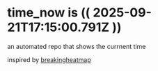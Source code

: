 # time_now is (( 2025-09-21T17:15:00.791Z ))

an automated repo that shows the currnent time

inspired by [breakingheatmap](https://github.com/breakingheatmap/breakingheatmap)